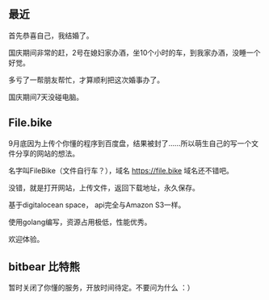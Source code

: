 ## 最近

首先恭喜自己，我结婚了。

国庆期间非常的赶，2号在媳妇家办酒，坐10个小时的车，到我家办酒，没睡一个好觉。

多亏了一帮朋友帮忙，才算顺利把这次婚事办了。

国庆期间7天没碰电脑。

## File.bike

9月底因为上传个你懂的程序到百度盘，结果被封了……所以萌生自己的写一个文件分享的网站的想法。

名字叫FileBike（文件自行车？），域名 https://file.bike 域名还不错吧。

没错，就是打开网站，上传文件，返回下载地址，永久保存。

基于digitalocean space， api完全与Amazon S3一样。

使用golang编写，资源占用极低，性能优秀。

欢迎体验。

## bitbear 比特熊

暂时关闭了你懂的服务，开放时间待定。不要问为什么 ：）
